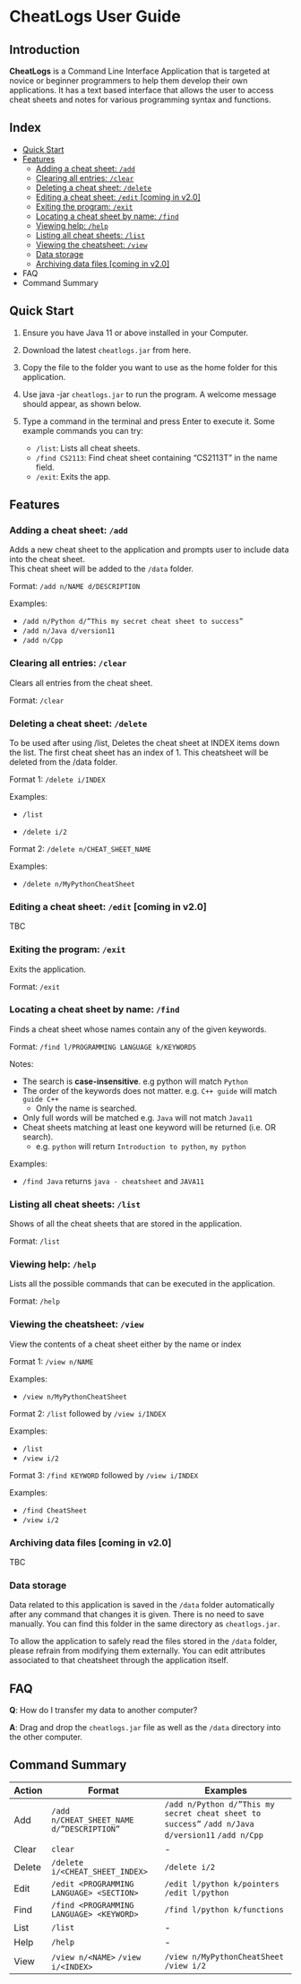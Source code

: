 # CheatLogs User Guide

## Introduction

**CheatLogs** is a Command Line Interface Application that is targeted at novice or beginner programmers 
to help them develop their own applications. 
It has a text based interface that allows the user to 
access cheat sheets and notes for various programming syntax and functions.

## Index
* [Quick Start](#quick-start) 
* [Features](#features)
  * [Adding a cheat sheet: `/add`](#adding-a-cheat-sheet-add)
  * [Clearing all entries: `/clear`](#clearing-all-entries-clear)
  * [Deleting a cheat sheet: `/delete`](#deleting-a-cheat-sheet-delete)
  * [Editing a cheat sheet: `/edit` [coming in v2.0]](#editing-a-cheat-sheet-edit-coming-in-v20)
  * [Exiting the program: `/exit`](#exiting-the-program-exit)
  * [Locating a cheat sheet by name: `/find`](#locating-a-cheat-sheet-by-name-find)
  * [Viewing help: `/help`](#viewing-help-help)
  * [Listing all cheat sheets: `/list`](#listing-all-cheat-sheets-list)
  * [Viewing the cheatsheet: `/view`](#viewing-the-cheatsheet-view)
  * [Data storage](#data-storage)
  * [Archiving data files [coming in v2.0]](#archiving-data-files-coming-in-v20)
* FAQ
* Command Summary

## Quick Start

1. Ensure you have Java 11 or above installed in your Computer.
2. Download the latest `cheatlogs.jar` from here.
3. Copy the file to the folder you want to use as the home folder for this application.
4. Use java -jar `cheatlogs.jar` to run the program. A welcome message should appear, as shown below.

5. Type a command in the terminal and press Enter to execute it.
   Some example commands you can try:
   * `/list`: Lists all cheat sheets.
   * `/find CS2113`: Find cheat sheet containing “CS2113T” in the name field. 
   * `/exit`: Exits the app.
   
## Features 

### Adding a cheat sheet: `/add`
Adds a new cheat sheet to the application and prompts user to include data into the cheat sheet. <br>
This cheat sheet will be added to the `/data` folder.
 
Format: `/add n/NAME d/DESCRIPTION`
 
Examples:
* `/add n/Python d/”This my secret cheat sheet to success”`
* `/add n/Java d/version11`
* `/add n/Cpp`

### Clearing all entries: `/clear`
Clears all entries from the cheat sheet.
 
Format: `/clear`
  
### Deleting a cheat sheet: `/delete`
To be used after using /list, Deletes the cheat sheet at INDEX items down the list. The first cheat sheet has an index of 1. This cheatsheet will be deleted from the /data folder.
 
Format 1: `/delete i/INDEX`

Examples:
* `/list`

* `/delete i/2` 

 
Format 2: `/delete n/CHEAT_SHEET_NAME` 

Examples:
* `/delete n/MyPythonCheatSheet`

### Editing a cheat sheet: `/edit` [coming in v2.0]
TBC

### Exiting the program: `/exit`
Exits the application.
 
Format: `/exit`

### Locating a cheat sheet by name: `/find`
Finds a cheat sheet whose names contain any of the given keywords.
 
Format: `/find l/PROGRAMMING LANGUAGE k/KEYWORDS`

Notes:
* The search is **case-insensitive**. e.g python will match `Python`
* The order of the keywords does not matter. e.g. `C++ guide` will match `guide C++`
  * Only the name is searched.
* Only full words will be matched e.g. `Java` will not match `Java11`
* Cheat sheets matching at least one keyword will be returned (i.e. OR search). 
  * e.g. `python` will return `Introduction to python`, `my python`

Examples:
* `/find Java` returns `java - cheatsheet` and `JAVA11`

### Listing all cheat sheets: `/list`
Shows of all the cheat sheets that are stored in the application.
 
Format: `/list`

### Viewing help: `/help`
Lists all the possible commands that can be executed in the application.

Format: `/help`

### Viewing the cheatsheet: `/view`
View the contents of a cheat sheet either by the name or index

Format 1: `/view n/NAME` 

Examples:
* `/view n/MyPythonCheatSheet`
 
Format 2: `/list` followed by `/view i/INDEX` 

Examples:
* `/list` 
* `/view i/2`

Format 3: `/find KEYWORD` followed by `/view i/INDEX`

Examples:
* `/find CheatSheet` 
* `/view i/2`


### Archiving data files [coming in v2.0]
TBC

### Data storage
Data related to this application is saved in the `/data` folder automatically after 
any command that changes it is given. 
There is no need to save manually. 
You can find this folder in the same directory as `cheatlogs.jar`. 
 
To allow the application to safely read the files stored in the `/data` folder, 
please refrain from modifying them externally. 
You can edit attributes associated to that cheatsheet through the application itself.

## FAQ
**Q**: How do I transfer my data to another computer? 

**A**: Drag and drop the `cheatlogs.jar` file as well as the `/data` directory into the other
    computer.

## Command Summary
Action | Format | Examples
-------- | ---------- | ------------
Add | `/add n/CHEAT_SHEET_NAME d/”DESCRIPTION”` | `/add n/Python d/”This my secret cheat sheet to success”` `/add n/Java d/version11` `/add n/Cpp`
Clear | `clear` | -
Delete | `/delete i/<CHEAT_SHEET_INDEX>` | `/delete i/2`
Edit | `/edit <PROGRAMMING LANGUAGE> <SECTION>` | `/edit l/python k/pointers` `/edit l/python`
Find | `/find <PROGRAMMING LANGUAGE> <KEYWORD>` | `/find l/python k/functions`
List | `/list` | -
Help | `/help` | -
View | `/view n/<NAME>` `/view i/<INDEX>` | `/view n/MyPythonCheatSheet` `/view i/2`